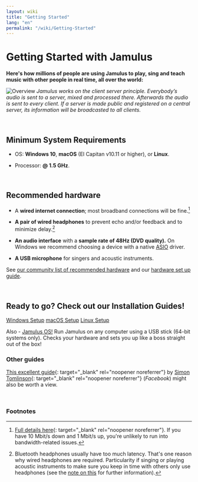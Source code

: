 ```yaml
---
layout: wiki
title: "Getting Started"
lang: "en"
permalink: "/wiki/Getting-Started"
---
```


# Getting Started with Jamulus


**Here's how millions of people are using Jamulus to play, sing and teach music with other people in real time, all over the world:**

![Overview](https://user-images.githubusercontent.com/4561747/79309764-bd387280-7ef2-11ea-9d81-1e81302525e6.png)
_Jamulus works on the client server principle. Everybody’s audio is sent to a server, mixed and processed there. Afterwards the audio is sent to every client. If a server is made public and registered on a central server, its information will be broadcasted to all clients._

&nbsp;

## Minimum System Requirements

- OS: **Windows 10**, **macOS** (El Capitan v10.11 or higher), or **Linux**.   

- Processor: **@ 1.5 GHz**.  

&nbsp;

## Recommended hardware

- A **wired internet connection**; most broadband connections will be fine.[^1]

- **A pair of wired headphones** to prevent echo and/or feedback and to minimize delay.[^2]  

- **An audio interface** with a **sample rate of 48Hz (DVD quality).** On Windows we recommend choosing a device with a native [ASIO](https://en.wikipedia.org/wiki/Audio_Stream_Input/Output) driver.   

- **A USB microphone** for singers and acoustic instruments.  



See [our community list of recommended hardware](/kb/2021/01/05/Jamulus-Sound-Devices.html) and our [hardware set up guide](en-Hardware-Setup.md).

&nbsp;

## Ready to go? Check out our Installation Guides! 



<div class="fx-row fx-row-start-xs button-container" style="margin: 10px 0px;">
  <a href="Installation-for-Windows" class="button fx-col-100-xs">Windows Setup</a>
  <a href="Installation-for-Macintosh" class="button fx-col-100-xs">macOS Setup</a>
  <a href="Installation-for-Linux" class="button fx-col-100-xs">Linux Setup</a>
</div>


Also - [Jamulus OS!](https://sourceforge.net/projects/jamulus-os/files/JamulusOS/) Run Jamulus on any computer using a USB stick (64-bit systems only). Checks your hardware and sets you up like a boss straight out of the box!
&nbsp;
### Other guides
[This excellent guide](https://www.facebook.com/notes/jamulus-online-musicianssingers-jamming/idiots-guide-to-jamulus-app/510044532903831/){: target="_blank" rel="noopener noreferrer"} by [Simon Tomlinson](https://www.facebook.com/simon.james.tomlinson?eid=ARBQoY3KcZAtS3pGdLJuqvQTeRSOo4gHdQZT7nNzOt1oPMGgZ4_3GERe-rOyH5PxsSHVYYXjWwcqd71a){: target="_blank" rel="noopener noreferrer"} (_Facebook_) might also be worth a view.

&nbsp;

### Footnotes
[^1]: [Full details here](Network-Requirements){: target="_blank" rel="noopener noreferrer"}. If you have 10 Mbit/s down and 1 Mbit/s up, you're unlikely to run into bandwidth-related issues.
[^2]: Bluetooth headphones usually have too much latency. That's one reason why wired headphones are required. Particularity if singing or playing acoustic instruments to make sure you keep in time with others only use headphones (see the [note on this](Getting-Started#having-trouble-cant-keep-in-time) for further information).
